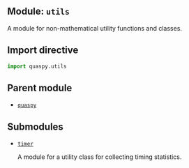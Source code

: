 ## Module: <code>utils</code>
A module for non-mathematical utility functions and classes.

## Import directive
```python
import quaspy.utils
```

## Parent module
- [<code>quaspy</code>](../README.md)

## Submodules
- [<code>timer</code>](timer/README.md)

  A module for a utility class for collecting timing statistics.

